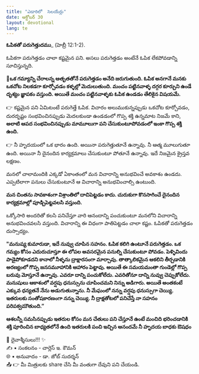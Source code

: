 ```yaml
---
title: "ఎడారిలో  సెలయేర్లు"
date: అక్టోబర్ 30
layout: devotional
lang: te
---
```


**ఓపికతో పరుగెత్తుదము**_ (హెబ్రీ 12:1-2). 

ఓపికగా పరుగెత్తడం చాలా కష్టమైన పని. అసలు పరుగెత్తడం అంటేనే ఓపిక లేకపోవడాన్ని సూచిస్తున్నది. 

**📖ఒక గమ్యాన్ని చేరాలన్న ఆతృతతోనే పరుగెత్తడం అనేది జరుగుతుంది. ఓపిక అనగానే మనకు ఒకచోట నిలకడగా కూర్చోవడం కళ్ళల్లో మెదులుతుంది. మంచం పట్టినవాళ్ళ దగ్గర కూర్చుని ఉండే దృశ్యం జ్ఞాపకం వస్తుంది. అయితే మంచం పట్టినవాళ్ళకు ఓపిక ఉండడం తేలికైన విషయమే.**

👉 కష్టమైన పని ఏమిటంటే పరుగెత్తే ఓపిక. విచారం అలుముకున్నప్పుడు ఒకచోట కూర్చోవడం, దురదృష్టం సంభవించినప్పుడు మెదలకుండా ఉండడంలో గొప్ప శక్తి ఉన్నమాట నిజమే కాని,  **అలాటి ఆపద సంభవించినప్పుడు మామూలుగా పని చేసుకుంటూపోవడంలో ఇంకా గొప్ప శక్తి ఉంది.** 

👉 నీ హృదయంలో ఒక భారం ఉంది. అయినా పరుగెత్తుతూనే ఉన్నావు. నీ ఆత్మ మూలుగుతూ ఉంది. అయినా నీ దైనందిన కార్యక్రమాలు చేసుకుంటూ పోతూనే ఉన్నావు. ఇదే నిజమైన క్రైస్తవ లక్షణం.

మనలో చాలామందికి ఎక్కడో ఏకాంతంలో మన విచారాన్ని అనుభవించే అవకాశం ఉండదు. ఎప్పటిలాగా పనులు చేసుకుంటూనే ఆ విచారాన్ని అనుభవించాల్సి ఉంటుంది. 

**మన చింతను సావకాశంగా విశ్రాంతిలో దాచిపెట్టడం కాదు. చురుకుగా కొనసాగించే దైనందిన కార్యక్రమాల్లో పూడ్చిపెట్టవలసి వస్తుంది.**

 ఒక్కోసారి అందరితో కలసి పనిచేస్తూ వారి ఆనందాన్ని పంచుకుంటూ మనలోని విచారాన్ని అనుభవించవలసి వస్తుంది. విచారాన్ని ఈ విధంగా పాతిపెట్టడం చాలా కష్టం. ఓపికతో పరుగెత్తడం దుస్సాధ్యం.

**"మనుష్య కుమారుడా, ఇదే నువ్వు చూపిన సహనం. ఓపిక కలిగి ఉంటూనే పరుగెత్తడం. ఒక గమ్యం కోసం ఎదురుచూస్తూ ఈ లోపల అవసరమైన పనుల్ని చేసుకుంటూ పోవడం. పెళ్ళివిందు పాడైపోకూడదని కానాలో నీళ్ళను ద్రాక్షారసంగా మార్చావు. తాత్కాలికమైన ఆకలిని తీర్చడానికి అరణ్యంలో గొప్ప జనసమూహానికి ఆహారం పెట్టావు. అయితే ఈ సమయమంతా గుండెల్లో గొప్ప బరువు మోస్తూనే ఉన్నావు. ఎవరూ దాన్ని పంచుకోలేదు. ఎవరితోనూ దాన్ని నువ్వు చెప్పుకోలేదు. మనుషులు ఆకాశంలో వర్షపు ధనుస్సును చూపించమని నిన్ను అడిగారు. అయితే అంతకంటే ఎక్కువ ధన్యతనే నేను అడుగుతున్నాను. నీ మేఘంలో నన్ను వర్షపు ధనుస్సుగా చెయ్యి. ఇతరులకు సంతోషకారణంగా నన్ను చెయ్యి. నీ ద్రాక్షతోటలో పనిచేస్తే నా సహనం పరిపక్వమౌతుంది.”**

**ఆశలన్నీ సమసినప్పుడు ఇతరుల కోసం మన చేతులు పని చేస్తూనే ఉంటే మంచిది భరించడానికి శక్తి పూరించిన బాధ్యతలోనే ఉంది ఇతరులకి పంచి ఇచ్చిన ఆనందమే నీ హృదయ బాధకు ఔషధం**

<div class="blessing">🙏 <span class="bless-text">దైవాశ్శీసులు!!!</span> ✨</div>

<div class="credit">✍️ <span class="credit-text">▪ సంకలనం - చార్లెస్ ఇ. కౌమన్</span></div>
<div class="credit">🌐 <span class="credit-text">▪ అనువాదం - డా. జోబ్ సుదర్శన్</span></div>


<div class="share">📤 👉 <span class="share-text">మీ మిత్రులకు share చేసి మీ వంతుగా దేవుని పని చేయండి.</span></div>

